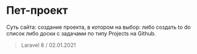 # Пет-проект
Суть сайта: создание проекта, в котором на выбор: либо создать to do список либо доски с задачами по типу Projects на Github.

> Laravel 8 / 02.01.2021